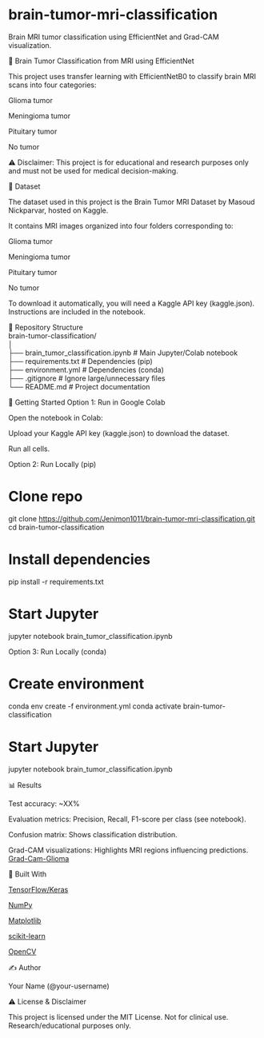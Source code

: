 # brain-tumor-mri-classification
Brain MRI tumor classification using EfficientNet and Grad-CAM visualization.

🧠 Brain Tumor Classification from MRI using EfficientNet

This project uses transfer learning with EfficientNetB0 to classify brain MRI scans into four categories:

Glioma tumor

Meningioma tumor

Pituitary tumor

No tumor

⚠️ Disclaimer: This project is for educational and research purposes only and must not be used for medical decision-making.

📁 Dataset

The dataset used in this project is the Brain Tumor MRI Dataset
 by Masoud Nickparvar, hosted on Kaggle.

It contains MRI images organized into four folders corresponding to:

Glioma tumor

Meningioma tumor

Pituitary tumor

No tumor

To download it automatically, you will need a Kaggle API key (kaggle.json). Instructions are included in the notebook.

📂 Repository Structure <br>
brain-tumor-classification/ <br>
│ <br>
├── brain_tumor_classification.ipynb   # Main Jupyter/Colab notebook <br>
├── requirements.txt                    # Dependencies (pip) <br>
├── environment.yml                     # Dependencies (conda)  <br>
├── .gitignore                          # Ignore large/unnecessary files  <br>
└── README.md                           # Project documentation  <br>

🚀 Getting Started
Option 1: Run in Google Colab

Open the notebook in Colab:


Upload your Kaggle API key (kaggle.json) to download the dataset.

Run all cells.

Option 2: Run Locally (pip)
# Clone repo
git clone https://github.com/Jenimon1011/brain-tumor-mri-classification.git
cd brain-tumor-classification

# Install dependencies
pip install -r requirements.txt

# Start Jupyter
jupyter notebook brain_tumor_classification.ipynb

Option 3: Run Locally (conda)
# Create environment
conda env create -f environment.yml
conda activate brain-tumor-classification

# Start Jupyter
jupyter notebook brain_tumor_classification.ipynb

📊 Results

Test accuracy: ~XX%

Evaluation metrics: Precision, Recall, F1-score per class (see notebook).

Confusion matrix: Shows classification distribution.

Grad-CAM visualizations: Highlights MRI regions influencing predictions.
[Grad-Cam-Glioma](download.png)

🔧 Built With

[TensorFlow/Keras](https://www.tensorflow.org/guide/keras)

[NumPy](https://numpy.org)

[Matplotlib](https://matplotlib.org/?utm_source=chatgpt.com)

[scikit-learn](https://scikit-learn.org)

[OpenCV](https://opencv.org)

✍️ Author

Your Name (@your-username)

⚠️ License & Disclaimer

This project is licensed under the MIT License.
Not for clinical use. Research/educational purposes only.
